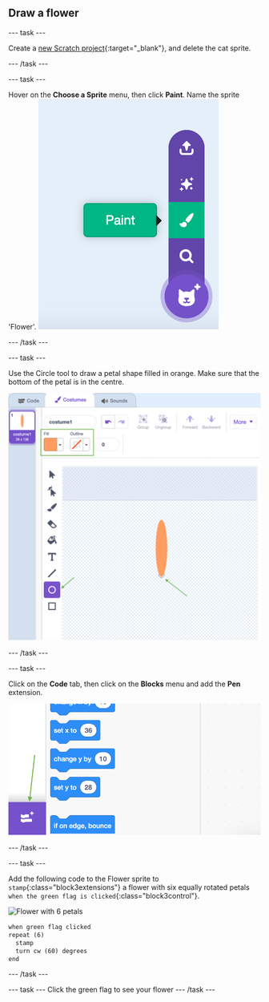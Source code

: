 ## Draw a flower

--- task ---

Create a [new Scratch project](https://scratch.mit.edu/projects/editor){:target="_blank"}, and delete the cat sprite.

--- /task ---

--- task ---

Hover on the **Choose a Sprite** menu, then click **Paint**. Name the sprite 'Flower'.
![Click on Cat+ icon and then click Paint](images/paint-sprite.png)

--- /task ---


--- task ---

Use the Circle tool to draw a petal shape filled in orange. Make sure that the bottom of the petal is in the centre.

![Draw an orange vertical oval shape with no outline. The bottom of the oval is on the centre target.](images/flower-petal.png)


--- /task ---

--- task ---

Click on the **Code** tab, then click on the **Blocks** menu and add the **Pen** extension.

![Arrow pointing to blocks+ menu at the bottom right of the Scratch app](images/add-pen.png)

--- /task ---

--- task ---

Add the following code to the Flower sprite to `stamp`{:class="block3extensions"} a flower with six equally rotated petals `when the green flag is clicked`{:class="block3control"}. 

![Flower with 6 petals](images/flower-6-straight.png)

```blocks3
when green flag clicked
repeat (6) 
  stamp
  turn cw (60) degrees
end
```
--- /task ---

--- task ---
Click the green flag to see your flower
--- /task ---
